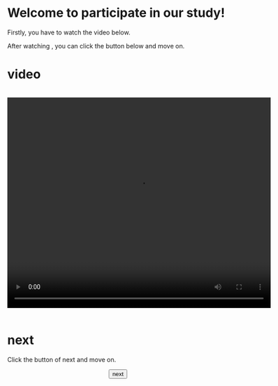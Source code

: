 <html lang="en">
<head>
    <meta charset="UTF-8">
    <title>SocialPsy PKU</title>
</head>
<body>
<h1>Welcome to participate in our study! </h1>
<p>Firstly, you have to watch the video below.</p>
<p>After watching , you can click the button below and move on.</p>

<script src="js/plyr.js"></script>
<link rel="stylesheet" href="css/plyr.css">

<h1>video</h1>
<br />
<div class="m" align="center">
    <video width="600" height="480" controls>
        <source src="video1.mp4">
        <!-- <source src="video1.mp4" type="video/mp4">-->
        <!-- Captions are optional -->
    </video>
    <script>plyr.setup();</script>
</div>
<br />

<h1>next</h1>
<p>Click the button of next and move on.
  

<div align="center">
	<a href="https://www.bilibili.com/video/BV1Ys411n7Vv">
	<button>next</button>
</div>

</body>
</html>
